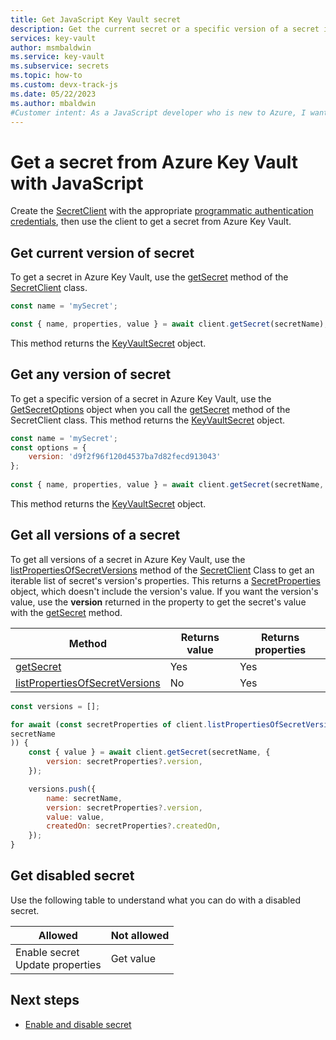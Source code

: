 ```yaml
---
title: Get JavaScript Key Vault secret
description: Get the current secret or a specific version of a secret in Azure Key Vault with JavaScript.
services: key-vault
author: msmbaldwin
ms.service: key-vault
ms.subservice: secrets
ms.topic: how-to
ms.custom: devx-track-js
ms.date: 05/22/2023
ms.author: mbaldwin
#Customer intent: As a JavaScript developer who is new to Azure, I want to get a secret from the Key Vault with the SDK.
---
```


# Get a secret from Azure Key Vault with JavaScript

Create the [SecretClient](/javascript/api/@azure/keyvault-secrets/secretclient) with the appropriate [programmatic authentication credentials](javascript-developer-guide-get-started.md#authorize-access-and-connect-to-key-vault), then use the client to get a secret from Azure Key Vault.

## Get current version of secret

To get a secret in Azure Key Vault, use the [getSecret](/javascript/api/@azure/keyvault-secrets/secretclient#@azure-keyvault-secrets-secretclient-getSecret) method of the [SecretClient](/javascript/api/@azure/keyvault-secrets/secretclient) class. 

```javascript
const name = 'mySecret';

const { name, properties, value } = await client.getSecret(secretName);
```

This method returns the [KeyVaultSecret](/javascript/api/@azure/keyvault-secrets/keyvaultsecret) object. 

## Get any version of secret

To get a specific version of a secret in Azure Key Vault, use the [GetSecretOptions](/javascript/api/@azure/keyvault-secrets/getsecretoptions) object when you call the [getSecret](/javascript/api/@azure/keyvault-secrets/secretclient#@azure-keyvault-secrets-secretclient-getSecret) method of the SecretClient class. This method returns the [KeyVaultSecret](/javascript/api/@azure/keyvault-secrets/keyvaultsecret) object. 

```javascript
const name = 'mySecret';
const options = {
    version: 'd9f2f96f120d4537ba7d82fecd913043'
};
 
const { name, properties, value } = await client.getSecret(secretName, options);
```

This method returns the [KeyVaultSecret](/javascript/api/@azure/keyvault-secrets/keyvaultsecret) object. 

## Get all versions of a secret

To get all versions of a secret in Azure Key Vault, use the [listPropertiesOfSecretVersions](/javascript/api/@azure/keyvault-secrets/secretclient#@azure-keyvault-secrets-secretclient-listpropertiesofsecretversions) method of the [SecretClient](/javascript/api/@azure/keyvault-secrets/secretclient) Class to get an iterable list of secret's version's properties. This returns a [SecretProperties](/javascript/api/@azure/keyvault-secrets/secretproperties) object, which doesn't include the version's value. If you want the version's value, use the **version** returned in the property to get the secret's value with the [getSecret](/javascript/api/@azure/keyvault-secrets/secretclient#@azure-keyvault-secrets-secretclient-getSecret) method.

|Method|Returns value| Returns properties|
|--|--|--|
|[getSecret](/javascript/api/@azure/keyvault-secrets/secretclient#@azure-keyvault-secrets-secretclient-getSecret)|Yes|Yes|
|[listPropertiesOfSecretVersions](/javascript/api/@azure/keyvault-secrets/secretclient#@azure-keyvault-secrets-secretclient-listpropertiesofsecretversions)|No|Yes|


```javascript
const versions = [];

for await (const secretProperties of client.listPropertiesOfSecretVersions(
secretName
)) {
    const { value } = await client.getSecret(secretName, {
        version: secretProperties?.version,
    });

    versions.push({
        name: secretName,
        version: secretProperties?.version,
        value: value,
        createdOn: secretProperties?.createdOn,
    });
}
```

## Get disabled secret

Use the following table to understand what you can do with a disabled secret.

|Allowed|Not allowed|
|--|--|
|Enable secret<br>Update properties|Get value|

## Next steps

* [Enable and disable secret](javascript-developer-guide-enable-disable-secret.md)